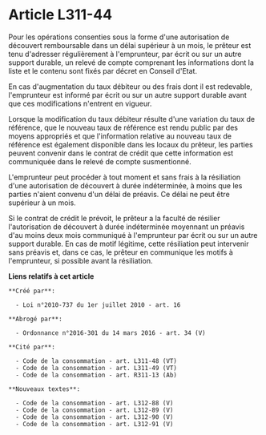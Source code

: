 # Article L311-44

Pour les opérations consenties sous la forme d'une autorisation de découvert remboursable dans un délai supérieur à un mois,
le prêteur est tenu d'adresser régulièrement à l'emprunteur, par écrit ou sur un autre support durable, un relevé de compte
comprenant les informations dont la liste et le contenu sont fixés par décret en Conseil d'Etat. 

En cas d'augmentation du taux débiteur ou des frais dont il est redevable, l'emprunteur est informé par écrit ou sur un autre
support durable avant que ces modifications n'entrent en vigueur. 

Lorsque la modification du taux débiteur résulte d'une variation du taux de référence, que le nouveau taux de référence est
rendu public par des moyens appropriés et que l'information relative au nouveau taux de référence est également disponible
dans les locaux du prêteur, les parties peuvent convenir dans le contrat de crédit que cette information est communiquée dans
le relevé de compte susmentionné. 

L'emprunteur peut procéder à tout moment et sans frais à la résiliation d'une autorisation de découvert à durée indéterminée,
à moins que les parties n'aient convenu d'un délai de préavis. Ce délai ne peut être supérieur à un mois. 

Si le contrat de crédit le prévoit, le prêteur a la faculté de résilier l'autorisation de découvert à durée indéterminée
moyennant un préavis d'au moins deux mois communiqué à l'emprunteur par écrit ou sur un autre support durable. En cas de
motif légitime, cette résiliation peut intervenir sans préavis et, dans ce cas, le prêteur en communique les motifs à
l'emprunteur, si possible avant la résiliation.

**Liens relatifs à cet article**

	**Créé par**:

	  - Loi n°2010-737 du 1er juillet 2010 - art. 16

	**Abrogé par**:

	  - Ordonnance n°2016-301 du 14 mars 2016 - art. 34 (V)

	**Cité par**:

	  - Code de la consommation - art. L311-48 (VT)
	  - Code de la consommation - art. L311-49 (VT)
	  - Code de la consommation - art. R311-13 (Ab)

	**Nouveaux textes**:

	  - Code de la consommation - art. L312-88 (V)
	  - Code de la consommation - art. L312-89 (V)
	  - Code de la consommation - art. L312-90 (V)
	  - Code de la consommation - art. L312-91 (V)
